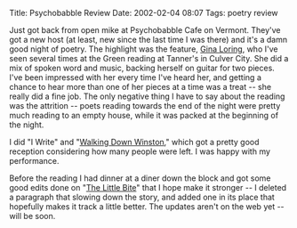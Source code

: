 Title: Psychobabble Review
Date: 2002-02-04 08:07
Tags: poetry review

Just got back from open mike at Psychobabble Cafe on Vermont. They've
got a new host (at least, new since the last time I was there) and it's
a damn good night of poetry. The highlight was the feature, [Gina
Loring](http://ginaloring.com/ginaloring/), who I've seen several times
at the Green reading at Tanner's in Culver City. She did a mix of spoken
word and music, backing herself on guitar for two pieces. I've been
impressed with her every time I've heard her, and getting a chance to
hear more than one of her pieces at a time was a treat -- she really did
a fine job. The only negative thing I have to say about the reading was
the attrition -- poets reading towards the end of the night were pretty
much reading to an empty house, while it was packed at the beginning of
the night.

I did "I Write" and "[Walking Down
Winston](/2001/12/20/walking-down-winston "Walking Down Winston"),"
which got a pretty good reception considering how many people were left.
I was happy with my performance.

Before the reading I had dinner at a diner down the block and got some
good edits done on "[The Little
Bite](/2002/01/15/the-little-bite "The Little Bite")"
that I hope make it stronger -- I deleted a paragraph that slowing down
the story, and added one in its place that hopefully makes it track a
little better. The updates aren't on the web yet -- will be soon.

